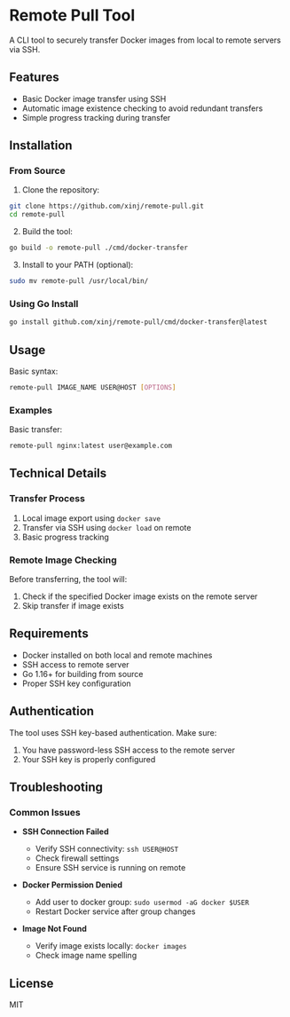 # Remote Pull Tool

A CLI tool to securely transfer Docker images from local to remote servers via SSH.

## Features

- Basic Docker image transfer using SSH
- Automatic image existence checking to avoid redundant transfers
- Simple progress tracking during transfer

## Installation

### From Source
1. Clone the repository:
```bash
git clone https://github.com/xinj/remote-pull.git
cd remote-pull
```

2. Build the tool:
```bash
go build -o remote-pull ./cmd/docker-transfer
```

3. Install to your PATH (optional):
```bash
sudo mv remote-pull /usr/local/bin/
```

### Using Go Install
```bash
go install github.com/xinj/remote-pull/cmd/docker-transfer@latest
```

## Usage

Basic syntax:
```bash
remote-pull IMAGE_NAME USER@HOST [OPTIONS]
```

### Examples

Basic transfer:
```bash
remote-pull nginx:latest user@example.com
```

## Technical Details

### Transfer Process
1. Local image export using `docker save`
2. Transfer via SSH using `docker load` on remote
3. Basic progress tracking

### Remote Image Checking
Before transferring, the tool will:
1. Check if the specified Docker image exists on the remote server
2. Skip transfer if image exists

## Requirements
- Docker installed on both local and remote machines
- SSH access to remote server
- Go 1.16+ for building from source
- Proper SSH key configuration

## Authentication
The tool uses SSH key-based authentication. Make sure:
1. You have password-less SSH access to the remote server
2. Your SSH key is properly configured

## Troubleshooting

### Common Issues
- **SSH Connection Failed**
  - Verify SSH connectivity: `ssh USER@HOST`
  - Check firewall settings
  - Ensure SSH service is running on remote

- **Docker Permission Denied**
  - Add user to docker group: `sudo usermod -aG docker $USER`
  - Restart Docker service after group changes

- **Image Not Found**
  - Verify image exists locally: `docker images`
  - Check image name spelling

## License
MIT
